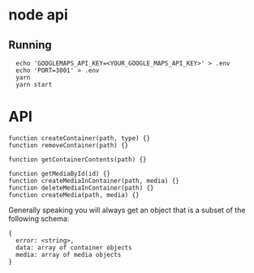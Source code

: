 # node api

## Running

```
  echo 'GOOGLEMAPS_API_KEY=<YOUR_GOOGLE_MAPS_API_KEY>' > .env
  echo 'PORT=3001' > .env
  yarn
  yarn start
```

# API

```
function createContainer(path, type) {}
function removeContainer(path) {}

function getContainerContents(path) {}

function getMediaById(id) {}
function createMediaInContainer(path, media) {}
function deleteMediaInContainer(path) {}
function createMedia(path, media) {}
```

Generally speaking you will always get an object that is a subset of the following schema:
```
{
  error: <string>,
  data: array of container objects
  media: array of media objects
}
```

